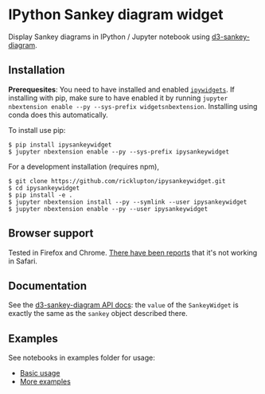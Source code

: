 # IPython Sankey diagram widget

Display Sankey diagrams in IPython / Jupyter notebook using [d3-sankey-diagram](https://github.com/ricklupton/d3-sankey-diagram).

Installation
------------

**Prerequesites**: You need to have installed and enabled [`ipywidgets`](https://github.com/jupyter-widgets/ipywidgets). If installing with pip, make sure to have enabled it by running `jupyter nbextension enable --py --sys-prefix widgetsnbextension`. Installing using conda does this automatically.

To install use pip:

    $ pip install ipysankeywidget
    $ jupyter nbextension enable --py --sys-prefix ipysankeywidget


For a development installation (requires npm),

    $ git clone https://github.com/ricklupton/ipysankeywidget.git
    $ cd ipysankeywidget
    $ pip install -e .
    $ jupyter nbextension install --py --symlink --user ipysankeywidget
    $ jupyter nbextension enable --py --user ipysankeywidget
    
Browser support
---------------

Tested in Firefox and Chrome. [There have been reports](https://github.com/ricklupton/ipysankeywidget/issues/2) that it's not working in Safari.
    
Documentation
-------------

See the
[d3-sankey-diagram API docs](https://github.com/ricklupton/d3-sankey-diagram/wiki):
the `value` of the `SankeyWidget` is exactly the same as the `sankey` object
described there.

Examples
--------

See notebooks in examples folder for usage:
- [Basic usage](https://github.com/ricklupton/ipysankeywidget/blob/master/examples/SankeyWidget%20Example.ipynb)
- [More examples](https://github.com/ricklupton/ipysankeywidget/blob/master/examples/More%20examples.ipynb)
